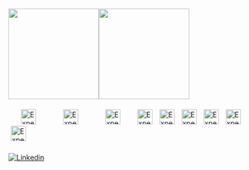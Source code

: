 ###

####
<div style="display:flex;">
    <a href="https://github.com/felipeurbansk">
        <img height="180em" src="https://github-readme-stats.vercel.app/api?username=felipeurbansk&show_icons=true&include_all_commits=true&theme=dracula&count_private=true">
    </a>
    <a href="https://github.com/felipeurbansk/github-readme-stats">
        <img height="180em" src="https://github-readme-stats.anuraghazra1.vercel.app/api/top-langs/?username=felipeurbansk&layout=compact&langs_count=8&theme=dracula"/>
    </a>
</div>

####

<div style="display:inline_block;">
    <img style="margin: 0 25px;" src="https://cdn.jsdelivr.net/gh/devicons/devicon/icons/php/php-plain.svg" width="30px" alt="Experience in PHP"/>
    <img style="margin: 0 25px;" src="https://cdn.jsdelivr.net/gh/devicons/devicon/icons/nodejs/nodejs-plain.svg" width="30px" alt="Experience in NodeJS"/>
    <img style="margin: 0 25px;" src="https://cdn.jsdelivr.net/gh/devicons/devicon/icons/laravel/laravel-plain.svg" width="30px" alt="Experience in laravel"/>
    <img style="margin: 0 5px;" src="https://cdn.jsdelivr.net/gh/devicons/devicon/icons/symfony/symfony-original.svg" width="30px" alt="Experience in symfony"/>
    <img style="margin: 0 5px;" src="https://cdn.jsdelivr.net/gh/devicons/devicon/icons/vuejs/vuejs-original.svg" width="30px" alt="Experience in vuejs"/>
    <img style="margin: 0 5px;" src="https://cdn.jsdelivr.net/gh/devicons/devicon/icons/react/react-original.svg" width="30px" alt="Experience in react"/>
    <img style="margin: 0 5px;" src="https://cdn.jsdelivr.net/gh/devicons/devicon/icons/sass/sass-original.svg" width="30px" alt="Experience in sass"/>
    <img style="margin: 0 5px;" src="https://cdn.jsdelivr.net/gh/devicons/devicon/icons/git/git-original.svg" width="30px" alt="Experience in git"/>
    <img style="margin: 0 5px;" src="https://cdn.jsdelivr.net/gh/devicons/devicon/icons/linux/linux-original.svg" width="30px" alt="Experience in linux"/>
</div>

####

<div style="padding-top:5px;">
    <a href="https://www.linkedin.com/in/felipeurbansk" target="_blank">
        <img src="https://img.shields.io/badge/-Felipe%20Urbanski-blue?style=flat-square&logo=Linkedin&logoColor=white&link=https://www.linkedin.com/in/felipeurbansk" alt="Linkedin">
    </a>
</div>
